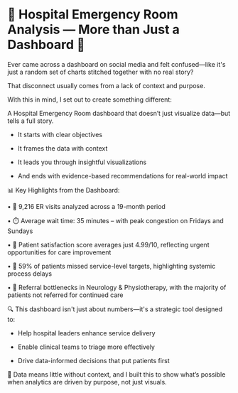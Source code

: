 # 🚨 Hospital Emergency Room Analysis — More than Just a Dashboard 🚨

Ever came across a dashboard on social media and felt confused—like it's just a random set of charts stitched together with no real story?

That disconnect usually comes from a lack of context and purpose.

With this in mind, I set out to create something different:

A Hospital Emergency Room dashboard that doesn’t just visualize data—but tells a full story.

- It starts with clear objectives

- It frames the data with context

- It leads you through insightful visualizations

- And ends with evidence-based recommendations for real-world impact

📊 Key Highlights from the Dashboard:

• 🏥 9,216 ER visits analyzed across a 19-month period

• ⏱️ Average wait time: 35 minutes – with peak congestion on Fridays and Sundays

• 💬 Patient satisfaction score averages just 4.99/10, reflecting urgent opportunities for care improvement

• 🎯 59% of patients missed service-level targets, highlighting systemic process delays

• 📍 Referral bottlenecks in Neurology & Physiotherapy, with the majority of patients not referred for continued care

🔍 This dashboard isn't just about numbers—it's a strategic tool designed to:

- Help hospital leaders enhance service delivery

- Enable clinical teams to triage more effectively

- Drive data-informed decisions that put patients first



🧠 Data means little without context, and I built this to show what’s possible when analytics are driven by purpose, not just visuals.




